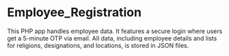 # Employee_Registration
This PHP app handles employee data. It features a secure login where users get a 5-minute OTP via email. All data, including employee details and lists for religions, designations, and locations, is stored in JSON files.
